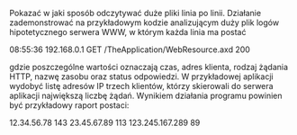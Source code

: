 Pokazać w jaki sposób odczytywać duże pliki linia po linii. Działanie zademonstrować
na przykładowym kodzie analizującym duży plik logów hipotetycznego serwera WWW, w
którym każda linia ma postać

08:55:36 192.168.0.1 GET /TheApplication/WebResource.axd 200

gdzie poszczególne wartości oznaczają czas, adres klienta, rodzaj żądania HTTP, nazwę
zasobu oraz status odpowiedzi.
W przykładowej aplikacji wydobyć listę adresów IP trzech klientów, którzy skierowali do
serwera aplikacji największą liczbę żądań.
Wynikiem działania programu powinien być przykładowy raport postaci:

12.34.56.78 143
23.45.67.89 113
123.245.167.289 89